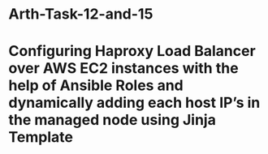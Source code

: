 # Arth-Task-12-and-15
# Configuring Haproxy Load Balancer over AWS EC2 instances with the help of Ansible Roles and dynamically adding each host IP’s in the managed node using Jinja Template
